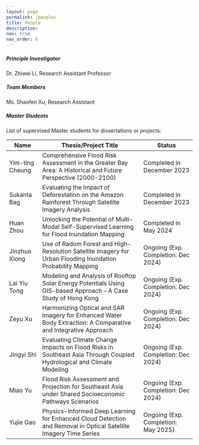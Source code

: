 ```yaml
---
layout: page
permalink: /people/
title: People
description: 
nav: true
nav_order: 6
---
```


##### **Principle Investigator**

Dr. Zhiwei Li, Research Assistant Professor



##### **Team Members**

Ms. Shaofen Xu, Research Assistant



##### **Master Students**

List of supervised Master students for dissertations or projects:

| Name            | Thesis/Project Title                                         | Status                               |
| --------------- | ------------------------------------------------------------ | ------------------------------------ |
| Yim-ting Cheung | Comprehensive Flood Risk Assessment in the Greater Bay Area: A Historical and Future Perspective (2000-2100) | Completed in December 2023           |
| Sukanta Bag     | Evaluating the Impact of Deforestation on the Amazon Rainforest Through Satellite Imagery Analysis | Completed in December 2023           |
| Huan Zhou       | Unlocking the Potential of Multi-Modal Self-Supervised Learning for Flood Inundation Mapping | Completed in May 2024                |
| Jinzhuo Xiong   | Use of Radom Forest and High-Resolution Satellite Imagery for Urban Flooding Inundation Probability Mapping | Ongoing (Exp. Completion: Dec 2024)  |
| Lai Yiu Tong    | Modeling and Analysis of Rooftop Solar Energy Potentials Using GIS-based Approach – A Case Study of Hong Kong | Ongoing (Exp. Completion: Dec 2024)  |
| Zeyu Xu         | Harmonizing Optical and SAR Imagery for Enhanced Water Body Extraction: A Comparative and Integrative Approach | Ongoing (Exp. Completion: Dec 2024)  |
| Jingyi Shi      | Evaluating Climate Change Impacts on Flood Risks in Southeast Asia Through Coupled Hydrological and Climate Modeling | Ongoing (Exp. Completion: Dec 2024)  |
| Miao Yu         | Flood Risk Assessment and Projection for Southeast Asia under Shared Socioeconomic Pathways Scenarios | Ongoing  (Exp. Completion: Dec 2024) |
| Yujie Gao       | Physics-Informed Deep Learning for Enhanced Cloud Detection and Removal in Optical Satellite Imagery Time Series | Ongoing (Exp. Completion: May 2025)  |

